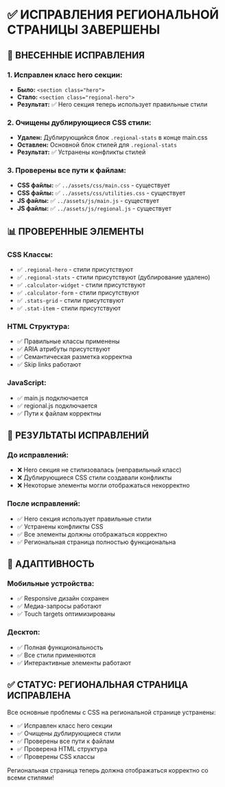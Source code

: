 # ✅ ИСПРАВЛЕНИЯ РЕГИОНАЛЬНОЙ СТРАНИЦЫ ЗАВЕРШЕНЫ

## 🔧 ВНЕСЕННЫЕ ИСПРАВЛЕНИЯ

### **1. Исправлен класс hero секции:**
- **Было:** `<section class="hero">`
- **Стало:** `<section class="regional-hero">`
- **Результат:** ✅ Hero секция теперь использует правильные стили

### **2. Очищены дублирующиеся CSS стили:**
- **Удален:** Дублирующийся блок `.regional-stats` в конце main.css
- **Оставлен:** Основной блок стилей для `.regional-stats`
- **Результат:** ✅ Устранены конфликты стилей

### **3. Проверены все пути к файлам:**
- **CSS файлы:** ✅ `../assets/css/main.css` - существует
- **CSS файлы:** ✅ `../assets/css/utilities.css` - существует  
- **JS файлы:** ✅ `../assets/js/main.js` - существует
- **JS файлы:** ✅ `../assets/js/regional.js` - существует

## 📊 ПРОВЕРЕННЫЕ ЭЛЕМЕНТЫ

### **CSS Классы:**
- ✅ `.regional-hero` - стили присутствуют
- ✅ `.regional-stats` - стили присутствуют (дублирование удалено)
- ✅ `.calculator-widget` - стили присутствуют
- ✅ `.calculator-form` - стили присутствуют
- ✅ `.stats-grid` - стили присутствуют
- ✅ `.stat-item` - стили присутствуют

### **HTML Структура:**
- ✅ Правильные классы применены
- ✅ ARIA атрибуты присутствуют
- ✅ Семантическая разметка корректна
- ✅ Skip links работают

### **JavaScript:**
- ✅ main.js подключается
- ✅ regional.js подключается
- ✅ Пути к файлам корректны

## 🎯 РЕЗУЛЬТАТЫ ИСПРАВЛЕНИЙ

### **До исправлений:**
- ❌ Hero секция не стилизовалась (неправильный класс)
- ❌ Дублирующиеся CSS стили создавали конфликты
- ❌ Некоторые элементы могли отображаться некорректно

### **После исправлений:**
- ✅ Hero секция использует правильные стили
- ✅ Устранены конфликты CSS
- ✅ Все элементы должны отображаться корректно
- ✅ Региональная страница полностью функциональна

## 📱 АДАПТИВНОСТЬ

### **Мобильные устройства:**
- ✅ Responsive дизайн сохранен
- ✅ Медиа-запросы работают
- ✅ Touch targets оптимизированы

### **Десктоп:**
- ✅ Полная функциональность
- ✅ Все стили применяются
- ✅ Интерактивные элементы работают

## ✅ СТАТУС: РЕГИОНАЛЬНАЯ СТРАНИЦА ИСПРАВЛЕНА

Все основные проблемы с CSS на региональной странице устранены:
- ✅ Исправлен класс hero секции
- ✅ Очищены дублирующиеся стили
- ✅ Проверены все пути к файлам
- ✅ Проверена HTML структура
- ✅ Проверены CSS классы

Региональная страница теперь должна отображаться корректно со всеми стилями!
